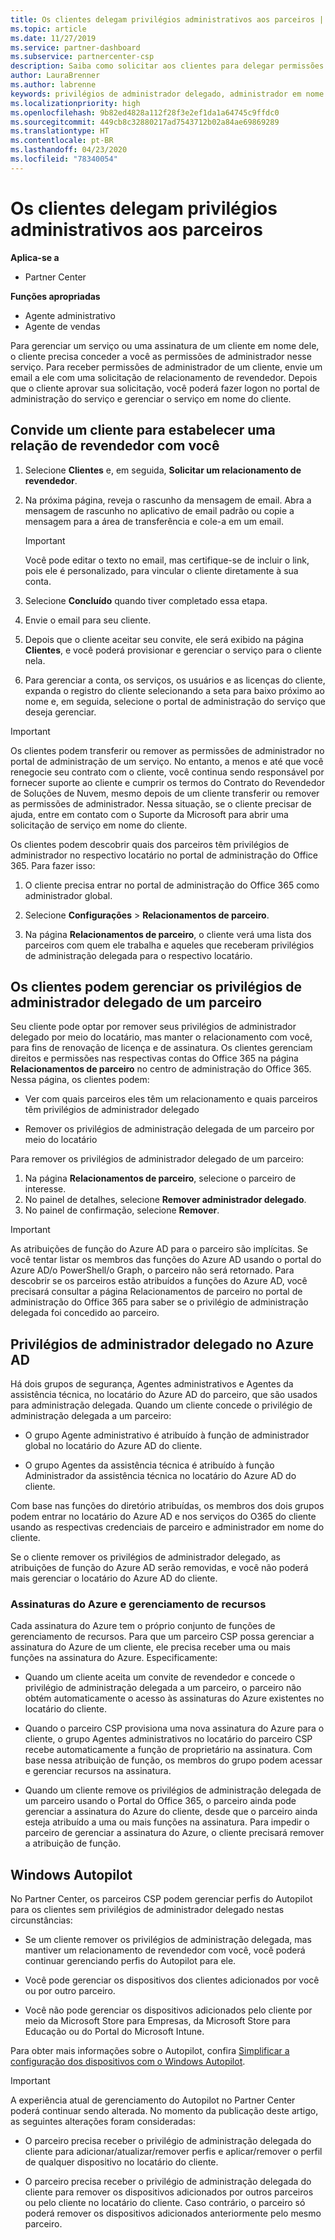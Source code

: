 ```yaml
---
title: Os clientes delegam privilégios administrativos aos parceiros | Partner Center
ms.topic: article
ms.date: 11/27/2019
ms.service: partner-dashboard
ms.subservice: partnercenter-csp
description: Saiba como solicitar aos clientes para delegar permissões de administrador a um revendedor ou remover as mesmas permissões e como usá-las.
author: LauraBrenner
ms.author: labrenne
keywords: privilégios de administrador delegado, administrador em nome de, remover privilégios, DAP, AOBO
ms.localizationpriority: high
ms.openlocfilehash: 9b82ed4828a112f28f3e2ef1da1a64745c9ffdc0
ms.sourcegitcommit: 449cb8c32880217ad7543712b02a84ae69869289
ms.translationtype: HT
ms.contentlocale: pt-BR
ms.lasthandoff: 04/23/2020
ms.locfileid: "78340054"
---
```

# <a name="customers-delegate-administration-privileges-to-partners"></a>Os clientes delegam privilégios administrativos aos parceiros

**Aplica-se a**

- Partner Center

**Funções apropriadas**

- Agente administrativo
- Agente de vendas

Para gerenciar um serviço ou uma assinatura de um cliente em nome dele, o cliente precisa conceder a você as permissões de administrador nesse serviço. Para receber permissões de administrador de um cliente, envie um email a ele com uma solicitação de relacionamento de revendedor. Depois que o cliente aprovar sua solicitação, você poderá fazer logon no portal de administração do serviço e gerenciar o serviço em nome do cliente. 

## <a name="invite-a-customer-to-establish-a-reseller-relationship-with-you"></a>Convide um cliente para estabelecer uma relação de revendedor com você

1.  Selecione **Clientes** e, em seguida, **Solicitar um relacionamento de revendedor**.

2.  Na próxima página, reveja o rascunho da mensagem de email. Abra a mensagem de rascunho no aplicativo de email padrão ou copie a mensagem para a área de transferência e cole-a em um email. 

    >[!IMPORTANT]
    >Você pode editar o texto no email, mas certifique-se de incluir o link, pois ele é personalizado, para vincular o cliente diretamente à sua conta. 
    
3.  Selecione **Concluído** quando tiver completado essa etapa.

4.  Envie o email para seu cliente.

5.  Depois que o cliente aceitar seu convite, ele será exibido na página **Clientes**, e você poderá provisionar e gerenciar o serviço para o cliente nela.

6.  Para gerenciar a conta, os serviços, os usuários e as licenças do cliente, expanda o registro do cliente selecionando a seta para baixo próximo ao nome e, em seguida, selecione o portal de administração do serviço que deseja gerenciar.

>[!IMPORTANT]  
>Os clientes podem transferir ou remover as permissões de administrador no portal de administração de um serviço. No entanto, a menos e até que você renegocie seu contrato com o cliente, você continua sendo responsável por fornecer suporte ao cliente e cumprir os termos do Contrato do Revendedor de Soluções de Nuvem, mesmo depois de um cliente transferir ou remover as permissões de administrador. Nessa situação, se o cliente precisar de ajuda, entre em contato com o Suporte da Microsoft para abrir uma solicitação de serviço em nome do cliente.

Os clientes podem descobrir quais dos parceiros têm privilégios de administrador no respectivo locatário no portal de administração do Office 365. Para fazer isso:

1. O cliente precisa entrar no portal de administração do Office 365 como administrador global.

2. Selecione **Configurações** > **Relacionamentos de parceiro**.

3. Na página **Relacionamentos de parceiro**, o cliente verá uma lista dos parceiros com quem ele trabalha e aqueles que receberam privilégios de administração delegada para o respectivo locatário.

## <a name="customers-can-manage-a-partners-delegated-admin-privileges"></a>Os clientes podem gerenciar os privilégios de administrador delegado de um parceiro 

Seu cliente pode optar por remover seus privilégios de administrador delegado por meio do locatário, mas manter o relacionamento com você, para fins de renovação de licença e de assinatura. Os clientes gerenciam direitos e permissões nas respectivas contas do Office 365 na página **Relacionamentos de parceiro** no centro de administração do Office 365. Nessa página, os clientes podem:

- Ver com quais parceiros eles têm um relacionamento e quais parceiros têm privilégios de administrador delegado

- Remover os privilégios de administração delegada de um parceiro por meio do locatário

Para remover os privilégios de administrador delegado de um parceiro:

1. Na página **Relacionamentos de parceiro**, selecione o parceiro de interesse.
2. No painel de detalhes, selecione **Remover administrador delegado**.
3. No painel de confirmação, selecione **Remover**.

>[!IMPORTANT]  
>As atribuições de função do Azure AD para o parceiro são implícitas. Se você tentar listar os membros das funções do Azure AD usando o portal do Azure AD/o PowerShell/o Graph, o parceiro não será retornado. Para descobrir se os parceiros estão atribuídos a funções do Azure AD, você precisará consultar a página Relacionamentos de parceiro no portal de administração do Office 365 para saber se o privilégio de administração delegada foi concedido ao parceiro.

## <a name="delegated-admin-privileges-in-azure-ad"></a>Privilégios de administrador delegado no Azure AD 

Há dois grupos de segurança, Agentes administrativos e Agentes da assistência técnica, no locatário do Azure AD do parceiro, que são usados para administração delegada. Quando um cliente concede o privilégio de administração delegada a um parceiro:

- O grupo Agente administrativo é atribuído à função de administrador global no locatário do Azure AD do cliente.

- O grupo Agentes da assistência técnica é atribuído à função Administrador da assistência técnica no locatário do Azure AD do cliente.

Com base nas funções do diretório atribuídas, os membros dos dois grupos podem entrar no locatário do Azure AD e nos serviços do O365 do cliente usando as respectivas credenciais de parceiro e administrador em nome do cliente.

Se o cliente remover os privilégios de administrador delegado, as atribuições de função do Azure AD serão removidas, e você não poderá mais gerenciar o locatário do Azure AD do cliente.

### <a name="azure-subscriptions-and-resource-management"></a>Assinaturas do Azure e gerenciamento de recursos

Cada assinatura do Azure tem o próprio conjunto de funções de gerenciamento de recursos. Para que um parceiro CSP possa gerenciar a assinatura do Azure de um cliente, ele precisa receber uma ou mais funções na assinatura do Azure. Especificamente:

- Quando um cliente aceita um convite de revendedor e concede o privilégio de administração delegada a um parceiro, o parceiro não obtém automaticamente o acesso às assinaturas do Azure existentes no locatário do cliente.

- Quando o parceiro CSP provisiona uma nova assinatura do Azure para o cliente, o grupo Agentes administrativos no locatário do parceiro CSP recebe automaticamente a função de proprietário na assinatura. Com base nessa atribuição de função, os membros do grupo podem acessar e gerenciar recursos na assinatura.

- Quando um cliente remove os privilégios de administração delegada de um parceiro usando o Portal do Office 365, o parceiro ainda pode gerenciar a assinatura do Azure do cliente, desde que o parceiro ainda esteja atribuído a uma ou mais funções na assinatura. Para impedir o parceiro de gerenciar a assinatura do Azure, o cliente precisará remover a atribuição de função.

## <a name="windows-autopilot"></a>Windows Autopilot

<!--Maggie, 12/5/18 - Removed table showing what different CSP partner types can and can't do because all partner types are now in parity. As per Bhavya Chopra in bug 19841770.-->

No Partner Center, os parceiros CSP podem gerenciar perfis do Autopilot para os clientes sem privilégios de administrador delegado nestas circunstâncias: 

- Se um cliente remover os privilégios de administração delegada, mas mantiver um relacionamento de revendedor com você, você poderá continuar gerenciando perfis do Autopilot para ele.

- Você pode gerenciar os dispositivos dos clientes adicionados por você ou por outro parceiro. 

- Você não pode gerenciar os dispositivos adicionados pelo cliente por meio da Microsoft Store para Empresas, da Microsoft Store para Educação ou do Portal do Microsoft Intune.

Para obter mais informações sobre o Autopilot, confira [Simplificar a configuração dos dispositivos com o Windows Autopilot](https://docs.microsoft.com/partner-center/autopilot).

>[!IMPORTANT]  
>A experiência atual de gerenciamento do Autopilot no Partner Center poderá continuar sendo alterada. No momento da publicação deste artigo, as seguintes alterações foram consideradas:

- O parceiro precisa receber o privilégio de administração delegada do cliente para adicionar/atualizar/remover perfis e aplicar/remover o perfil de qualquer dispositivo no locatário do cliente.

- O parceiro precisa receber o privilégio de administração delegada do cliente para remover os dispositivos adicionados por outros parceiros ou pelo cliente no locatário do cliente. Caso contrário, o parceiro só poderá remover os dispositivos adicionados anteriormente pelo mesmo parceiro.
